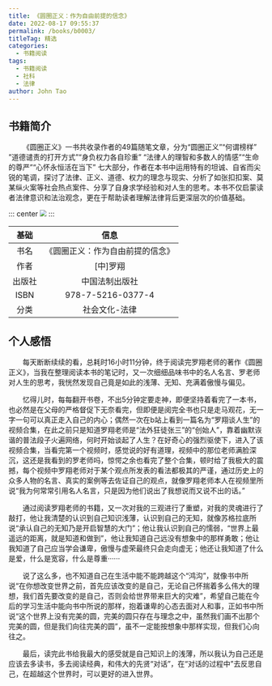 ```yaml
---
title: 《圆圈正义：作为自由前提的信念》
date: 2022-08-17 09:55:37
permalink: /books/b0003/
titleTag: 精选
categories:
  - 书籍阅读
tags:
  - 书籍阅读
  - 社科
  - 法律
author: John Tao
---
```

## 书籍简介

&emsp;&emsp;《圆圈正义》一书共收录作者的49篇随笔文章，分为“圆圈正义”“何谓榜样” ”道德谴责的打开方式”“身负权力各自珍重” “法律人的理智和多数人的情感”“生命的尊严”“心怀永恒活在当下” 七大部分，作者在本书中运用特有的坦诚、自省而尖锐的笔调，探讨了法律、正义、道德、权力的理念与现实、分析了如张扣扣案、莫某纵火案等社会热点案件、分享了自身求学经验和对人生的思考。本书不仅启蒙读者法律意识和法治观念，更在于帮助读者理解法律背后更深层次的价值基础。
<!-- more -->

::: center
<img src="https://typora-img-1301299232.cos.ap-shanghai.myqcloud.com/img/v2-d5511d58de0c62899b46deee9d9823ad_720w.png" style="zoom:80%;" />
::: 

|  基础  |               信息               |
| :----: | :------------------------------: |
|  书名  | 《圆圈正义：作为自由前提的信念》 |
|  作者  |             [中]罗翔             |
| 出版社 |          中国法制出版社          |
|  ISBN  |        978-7-5216-0377-4         |
|  分类  |          社会文化-法律           |


## 个人感悟

&emsp;&emsp;每天断断续续的看，总耗时16小时11分钟，终于阅读完罗翔老师的著作《圆圈正义》，当我在整理阅读本书的笔记时，又一次细细品味书中的名人名言、罗老师对人生的思考，我恍然发现自己竟是如此的浅薄、无知、充满着傲慢与偏见。

&emsp;&emsp;忆得儿时，每每翻开书卷，不出5分钟定要走神，即便坚持着看完了一本书，也必然是在父母的严格督促下无奈看完，但即便是阅完全书也只是走马观花，无一字一句可以真正走入自己的内心；偶然一次在b站上看到一篇名为“罗翔谈人生”的视频合集，在此之前只是知道罗翔老师是“法外狂徒张三”的“创始人”，靠着幽默诙谐的普法段子火遍网络，何时开始谈起了人生？在好奇心的强烈驱使下，进入了该视频合集，当看完第一个视频时，感觉说的好有道理，视频中的那位老师满脸深沉，这还是我看到的罗老师吗，惊愕之余也看完了整个合集，顿时给了我极大的震撼，每个视频中罗翔老师对于某个观点所发表的看法都极其的严谨，通过历史上的众多人物的名言、真实的案例等去佐证自己的观点，就像罗翔老师本人在视频里所说“我为何常常引用名人名言，只是因为他们说出了我想说而又说不出的话。”

&emsp;&emsp;通过阅读罗翔老师的书籍，又一次对我的三观进行了重塑，对我的灵魂进行了敲打，他让我清楚的认识到自己知识浅薄，认识到自己的无知，就像苏格拉底所说“承认自己的无知乃是开启智慧的大门”；他让我认识到自己的懦弱，“世界上最遥远的距离，就是知道和做到”，他让我知道自己远没有想象中的那样勇敢；他让我知道了自己应当学会谦卑，傲慢与虚荣最终只会走向虚无；他还让我知道了什么是爱，什么是宽容，什么是尊重······

&emsp;&emsp;说了这么多，也不知道自己在生活中能不能跨越这个“鸿沟”，就像书中所说“在你想改变世界之前，首先应该改变的是自己，无论自己怀揣着多么伟大的理想，我们首先要改变的是自己，否则会给世界带来巨大的灾难”，希望自己能在今后的学习生活中能向书中所说的那样，抱着谦卑的心态去面对人和事，正如书中所说“这个世界上没有完美的圆，完美的圆只存在与理念之中，虽然我们画不出那个完美的圆，但是我们向往完美的圆”，虽不一定能按想象中那样实现，但我们心向往之。

&emsp;&emsp;最后，读完此书给我最大的感受就是自己知识上的浅薄，所以我认为自己还是应该去多读书，多去阅读经典，和伟大的先贤“对话”，在“对话的过程中”去反思自己，在超越这个世界时，可以更好的进入世界。
